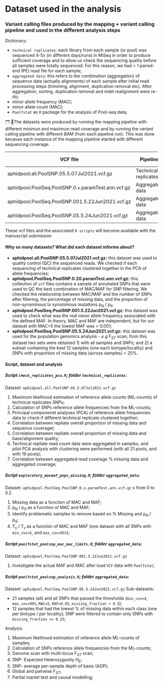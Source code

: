 # Dataset used in the analysis

### Variant calling files produced by the mapping + variant calling pipeline and used in the different analysis steps

Dictionary: 
- `technical replicates`: each library from each sample (or pool) was sequenced 4-5x (in different days/runs) in MiSeq in order to produce sufficient coverage and to allow us check the sequencing quality before all samples were totally sequenced. For this reason, we had > 1 paired-end (PE) read file for each sample;
- `aggregated data`: this refers to the combination (aggregation) of sequence data (actually alignments) of each sample after initial read processing steps (trimming, alignment, duplication removal etc). After aggregation, sorting, duplication removal and indel realignment were re-do;
- minor allele frequency (MAC);
- minor allele count (MAC);
- `Poolfstat` an `R` package for the analysis of Pool-seq data;

🗂️ 👾The datasets were produced by running the mapping pipeline with different minimun and maximum read coverage and by running the variant calling pipeline with different _BAM_ (from each pipeline run). This was done because each instance of the mapping pipeline started with different sequencing coverage.


|                                  VCF file                                               |            Pipeline           |  # of Samples  |  Min_cov  |  Max_cov  |  SNP Calling |  MAF   |  MAC  | Missing % |  # of SNPs |  Script                                                    |
|-------------------------------------------------------------------|-------------------------|------------------|-------------|------------|----------------|---------|---------|------------- |------------- |---------------------------------------------|
|  aphidpool.all.PoolSNP.05.5.07Jul2021.vcf.gz                    |  Technical replicates  |        87             |        3       |       99%   |  PoolSNP      |  0.05    |     5     |  50%          | 40,105       |  check_replicates_pca.R                      |
|  aphidpool.PoolSeq.PoolSNP.0.`x`.paramTest.ann.vcf.gz   |  Aggregated data       |         21           |        4       |        99%   |  PoolSNP      |  0-0.2  | 5-100  |  50%         |  `values`   |  exploratory_macmaf_pnps_missing.R |
|  aphidpool.PoolSeq.PoolSNP.001.5.22Jun2021.vcf.gz       | Aggregated data        |         21           |        4       |        99%   |  PoolSNP      | 0.001  |      5     |  50%         |  344,524    |  poolfstat_poolsnp_mac_mac_limits.R |
|  aphidpool.PoolSeq.PoolSNP.05.5.24Jun2021.vcf.gz         | Aggregated data        |         21           |        4       |        99%   |  PoolSNP      | 0.05    |      5     |  50%         |  262,866    |  poolfstat_poolsnp_analysis.R              |

These vcf files and the associated `R scripts` will become available with the manuscript submission

#### Why so many datasets? What did each dataset informe about?

- **aphidpool.all.PoolSNP.05.5.07Jul2021.vcf.gz:** this dataset was used to quality control (QC) the sequenced reads. We checked if each sequencing of technical replicates clustered together in the PCA of allele frequencies;
- **aphidpool.PoolSeq.PoolSNP.0.20.paramTest.ann.vcf.gz:** this collection of  `vcf` files contains a sample of annotated SNPs that were used to QC the best combination of MAC/MAF for SNP filtering. We checked the relationship between MAC/MAF and the number of SNPs after filtering, the percentage of missing data, and the proportion of non-synonimous to synonimous mutations p<sub>_N_</sub> / p<sub>_S_</sub>.
- **aphidpool.PoolSeq.PoolSNP.001.5.22Jun2021.vcf.gz:** this dataset was used to check what was the real minor allele frequency associated with the defined MAF. In theory, MAC and MAF are independent, but for our dataset with MAC=5 the lowest MAF was  > 0.001;
- **aphidpool.PoolSeq.PoolSNP.05.5.24Jun2021.vcf.gz:** this dataset was used for the population genomics analysis - _e.g_ F<sub>_ST_</sub>  scan; from this dataset two sets were obtained 1) with all samples and SNPs; and 2) a subset containing the best 12 samples (one each biotype/locality) and SNPs with proportion of missing data (across samples) < 25%.

#### Script, dataset and analysis

##### Script `check_replicates_pca.R`; folder `technical_replicates`: 
Dataset: `aphidpool.all.PoolSNP.05.5.07Jul2021.vcf.gz`
1. Maximum likelihood estimation of reference allele counts (ML-counts) of technical replicates SNPs;
2. Calculation of SNPs  reference allele frequencies from the ML-counts;
3. Principal componenet analyses (PCA) of reference allele frequencies data to check if different technical replicate clustered together;
4. Correlation between repliate overall proportion of missing data and sequence coveraget;
5. Correlation between repliate overall proportion of missing data and base/alignment quality;
6. Technical repliate read count data were aggregated in samples, and pilot PCA analysis with clustering were performed (with all 21 pools, and with 19 pools);
7. Correlation between aggregated read coverage % missing data and aggregated coverage;

##### Script `exploratory_macmaf_pnps_missing.R`; folder `aggregated_data`:
Dataset: `aphidpool.PoolSeq.PoolSNP.0.x.paramTest.ann.vcf.gz` x from 0 to 0.2
1. Missing data as a function of MAC and MAF;
2. p<sub>_N_</sub> / p<sub>_S_</sub> as a function of MAC and MAF;
3. Identify problematic samples to remove based on % Missing and p<sub>_N_</sub> / p<sub>_S_</sub>;
4. T<sub>_s_</sub> / T<sub>_v_</sub> as a function of MAC and MAF (one dataset with all SNPs with `min_cov=5`, and `max_cov=95%`);

##### Script `poolfstat_poolsnp_mac_mac_limits.R`; folder `aggregated_data`:
Dataset: `aphidpool.PoolSeq.PoolSNP.001.5.22Jun2021.vcf.gz`
1. Investigate the actual MAF and MAC after load `VCF` data with `Poolfstat`;

##### Script `poolfstat_poolsnp_analysis.R`; folder `aggregated_data`:
Dataset: `aphidpool.PoolSeq.PoolSNP.05.5.24Jun2021.vcf.gz`
Sub-datasets: 
- 21 samples (all) and all SNPs that passed the thresholds (`min_cov=4`, `max_cov=99%`, `MAC=5`, `MAF=0.05`, `missing_fraction < 0.5`);
- 12 samples that had the lowest % of missing data within each class (one per biotype / per locality); SNP were filtered to contain only SNPs with `missing_fraction <= 0.25`;

Analysis:
1. Maximum likelihood estimation of reference allele ML-counts of samples;
2. Calculation of SNPs  reference allele frequencies from the ML-counts;
3. Genome scan with multi-locus F<sub>_ST_</sub> scan;
4. SNP- Expected Heterozygosity H<sub>_E_</sub>;
5. SNP- average per-sample depth of basis (ADP);
6. Global and pairwise F<sub>_ST_</sub>;
7. Partial mantel test and causal modelling;
